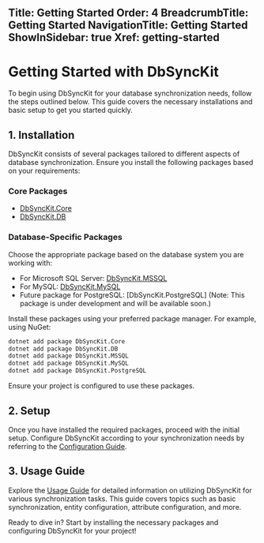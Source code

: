 ﻿﻿Title: Getting Started
Order: 4
BreadcrumbTitle: Getting Started
NavigationTitle: Getting Started
ShowInSidebar: true
Xref: getting-started
---

# Getting Started with DbSyncKit

To begin using DbSyncKit for your database synchronization needs, follow the steps outlined below. This guide covers the necessary installations and basic setup to get you started quickly.

## 1. Installation

DbSyncKit consists of several packages tailored to different aspects of database synchronization. Ensure you install the following packages based on your requirements:

### Core Packages

- [DbSyncKit.Core](xref:packages/dbsynckitcore)
- [DbSyncKit.DB](xref:packages/dbsynckitdb)

### Database-Specific Packages

Choose the appropriate package based on the database system you are working with:

- For Microsoft SQL Server: [DbSyncKit.MSSQL](xref:packages/dbsynckitmssql)
- For MySQL: [DbSyncKit.MySQL](xref:packages/dbsynckitmysql)
- Future package for PostgreSQL: [DbSyncKit.PostgreSQL] (Note: This package is under development and will be available soon.)

Install these packages using your preferred package manager. For example, using NuGet:

```bash
dotnet add package DbSyncKit.Core
dotnet add package DbSyncKit.DB
dotnet add package DbSyncKit.MSSQL
dotnet add package DbSyncKit.MySQL
dotnet add package DbSyncKit.PostgreSQL
```

Ensure your project is configured to use these packages.

## 2. Setup

Once you have installed the required packages, proceed with the initial setup. Configure DbSyncKit according to your synchronization needs by referring to the [Configuration Guide](xref:configuration).

## 3. Usage Guide

Explore the [Usage Guide](xref:usage) for detailed information on utilizing DbSyncKit for various synchronization tasks. This guide covers topics such as basic synchronization, entity configuration, attribute configuration, and more.

Ready to dive in? Start by installing the necessary packages and configuring DbSyncKit for your project!

